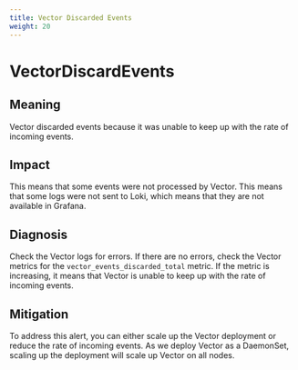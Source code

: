 ```yaml
---
title: Vector Discarded Events
weight: 20
---
```


# VectorDiscardEvents

## Meaning

Vector discarded events because it was unable to keep up with the rate of incoming events.

## Impact

This means that some events were not processed by Vector. This means that some logs were not sent to Loki, which means that they are not available in Grafana.

## Diagnosis

Check the Vector logs for errors. If there are no errors, check the Vector metrics for the `vector_events_discarded_total` metric. If the metric is increasing, it means that Vector is unable to keep up with the rate of incoming events.

## Mitigation

To address this alert, you can either scale up the Vector deployment or reduce the rate of incoming events.
As we deploy Vector as a DaemonSet, scaling up the deployment will scale up Vector on all nodes.
